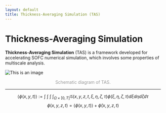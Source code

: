 ```yaml
---
layout: default
title: Thickness-Averaging Simulation (TAS)
---
```


# Thickness-Averaging Simulation

**Thickness-Averaging Simulation** (TAS) is a framework developed for accelerating SOFC numerical simulation, which involves some properties of multiscale analysis.

![This is an image](https://pic1.zhimg.com/v2-981dd6300409dddb308af401857fc05c_1440w.png?source=d16d100b)
<div style="text-align: center; color: grey; opacity: 0.8;">Schematic diagram of TAS.</div>

___

$$
\left\langle\phi\left(x,y,t\right)\right\rangle:=\int\!\!\!\int\!\!\!\int\!\!\!\int_{\Omega\times[0,T]}\mathscr G\left(x,y,z,t,\xi,\eta,\zeta,\tau\right)\phi\left(\xi,\eta,\zeta,\tau\right)d\xi d\eta d\zeta d\tau \tag{0-1}
$$
$$
\phi\left(x,y,z,t\right)=\left\langle\phi\left(x,y,t\right)\right\rangle+\widetilde\phi\left(x,y,z,t\right) \tag{0-2}
$$
